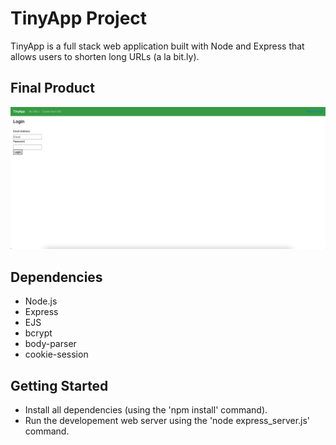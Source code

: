 # TinyApp Project

TinyApp is a full stack web application built with Node and Express that allows users to shorten long URLs (a la bit.ly).

## Final Product

!["Screenshort of URLs page"](https://github.com/williamwyj/tinyapp/blob/d3b57f7b9aefe013ce62631d701662b2e922052e/docs/login%20page.png)

## Dependencies

- Node.js
- Express
- EJS
- bcrypt
- body-parser
- cookie-session

## Getting Started

- Install all dependencies (using the 'npm install' command).
- Run the developement web server using the 'node express_server.js' command.